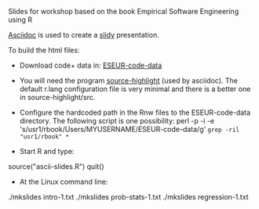 
Slides for workshop based on the book Empirical Software Engineering using R

[Asciidoc](http://asciidoc.org) is used to create a [slidy](https://www.w3.org/Talks/Tools/Slidy2/#%281%29) presentation.

To build the html files:

* Download code+ data in: [ESEUR-code-data](https://github.com/Derek-Jones/ESEUR-code-data)

* You will need the program [source-highlight](https://www.gnu.org/software/src-highlite/) (used by asciidoc).  The default r.lang configuration file is very minimal and there is a better one in source-highlight/src.

* Configure the hardcoded path in the Rnw files to the ESEUR-code-data
directory.
The following script is one possibility:
 perl -p -i -e 's/usr1\/rbook/Users\/MYUSERNAME\/ESEUR-code-data/g' `grep -ril "usr1/rbook" *`

* Start R and type:

 source("ascii-slides.R")
 quit()

* At the Linux command line:

 ./mkslides intro-1.txt
 ./mkslides prob-stats-1.txt
 ./mkslides regression-1.txt


